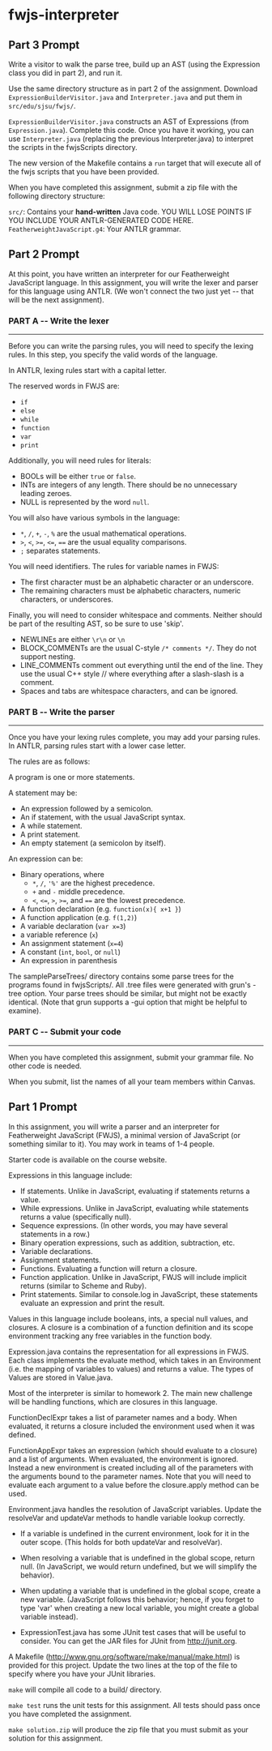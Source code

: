 # fwjs-interpreter

## Part 3 Prompt

Write a visitor to walk the parse tree, build up an AST (using the Expression class you did in part 2), and run it.

Use the same directory structure as in part 2 of the assignment.  Download `ExpressionBuilderVisitor.java` and `Interpreter.java` and put them in `src/edu/sjsu/fwjs/`.

`ExpressionBuilderVisitor.java` constructs an AST of Expressions (from `Expression.java`).  Complete this code.  Once you have it working, you can use `Interpreter.java` (replacing the previous Interpreter.java) to interpret the scripts in the fwjsScripts directory.

The new version of the Makefile contains a `run` target that will execute all of the fwjs scripts that you have been provided.

When you have completed this assignment, submit a zip file with the following directory structure:

`src/`: Contains your **hand-written** Java code.  YOU WILL LOSE POINTS IF YOU INCLUDE YOUR ANTLR-GENERATED CODE HERE.
`FeatherweightJavaScript.g4`: Your ANTLR grammar.


## Part 2 Prompt
At this point, you have written an interpreter for our Featherweight JavaScript language.
In this assignment, you will write the lexer and parser for this language using ANTLR.
(We won't connect the two just yet -- that will be the next assignment).

### PART A -- Write the lexer
-------------------------------
Before you can write the parsing rules, you will need to specify the lexing rules.  In this step, you specify the valid words of the language.

In ANTLR, lexing rules start with a capital letter.

The reserved words in FWJS are:

* `if`
* `else`
* `while`
* `function`
* `var`
* `print`

Additionally, you will need rules for literals:

* BOOLs will be either `true` or `false`.
* INTs are integers of any length.  There should be no unnecessary leading zeroes.
* NULL is represented by the word `null`.

You will also have various symbols in the language:
* `*`, `/`, `+`, `-`, `%` are the usual mathematical operations.
* `>`, `<`, `>=`, `<=`, `==` are the usual equality comparisons.
* `;` separates statements.

You will need identifiers.  The rules for variable names in FWJS:

* The first character must be an alphabetic character or an underscore.
* The remaining characters must be alphabetic characters, numeric characters, or underscores.

Finally, you will need to consider whitespace and comments.
Neither should be part of the resulting AST, so be sure to use 'skip'.

* NEWLINEs are either `\r\n` or `\n`
* BLOCK_COMMENTs are the usual C-style `/* comments */`.  They do not support nesting.
* LINE_COMMENTs comment out everything until the end of the line.  They use the usual C++ style // where everything after a slash-slash is a comment.
* Spaces and tabs are whitespace characters, and can be ignored.


### PART B -- Write the parser
-------------------------------
Once you have your lexing rules complete, you may add your parsing rules.
In ANTLR, parsing rules start with a lower case letter.

The rules are as follows:

A program is one or more statements.

A statement may be:

* An expression followed by a semicolon.
* An if statement, with the usual JavaScript syntax.
* A while statement.
* A print statement.
* An empty statement (a semicolon by itself).

An expression can be:

* Binary operations, where
  * `*`, `/`, `'%'` are the highest precedence.
  * `+` and `-` middle precedence.
  * `<`, `<=`, `>`, `>=`, and `==` are the lowest precedence.
* A function declaration (e.g. `function(x){ x+1 }`)
* A function application (e.g. `f(1,2)`)
* A variable declaration (`var x=3`)
* a variable reference (`x`)
* An assignment statement (`x=4`)
* A constant (`int`, `bool`, or `null`)
* An expression in parenthesis

The sampleParseTrees/ directory contains some parse trees for the programs found in fwjsScripts/.  All .tree files were generated with grun's -tree option.  Your parse trees should be similar, but might not be exactly identical.  (Note that grun supports a -gui option that might be helpful to examine).


### PART C -- Submit your code
----------------------------
When you have completed this assignment, submit your grammar file.  No other code is needed.

When you submit, list the names of all your team members within Canvas.



## Part 1 Prompt

In this assignment, you will write a parser and an interpreter for Featherweight JavaScript (FWJS), a minimal version of JavaScript (or something similar to it).  You may work in teams of 1-4 people.

Starter code is available on the course website.

Expressions in this language include:

* If statements.  Unlike in JavaScript, evaluating if statements returns a value.
* While expressions.  Unlike in JavaScript, evaluating while statements returns a value (specifically null).
* Sequence expressions.  (In other words, you may have several statements in a row.)
* Binary operation expressions, such as addition, subtraction, etc.
* Variable declarations.
* Assignment statements.
* Functions.  Evaluating a function will return a closure.
* Function application.  Unlike in JavaScript, FWJS will include implicit returns (similar to Scheme and Ruby).
* Print statements.  Similar to console.log in JavaScript, these statements evaluate an expression and print the result.

Values in this language include booleans, ints, a special null values, and closures.  A closure is a combination of a function definition and its scope environment tracking any free variables in the function body.


Expression.java contains the representation for all expressions in FWJS.  Each class implements the evaluate method, which takes in an Environment (i.e. the mapping of variables to values) and returns a value.  The types of Values are stored in Value.java.

Most of the interpreter is similar to homework 2.  The main new challenge will be handling functions, which are closures in this language.

FunctionDeclExpr takes a list of parameter names and a body.  When evaluated, it returns a closure included the environment used when it was defined.

FunctionAppExpr takes an expression (which should evaluate to a closure) and a list of arguments.  When evaluated, the environment is ignored.  Instead a new environment is created including all of the parameters with the arguments bound to the parameter names.  Note that you will need to evaluate each argument to a value before the closure.apply method can be used.

Environment.java handles the resolution of JavaScript variables.  Update the resolveVar and updateVar methods to handle variable lookup correctly.

* If a variable is undefined in the current environment, look for it in the outer scope.
  (This holds for both updateVar and resolveVar).
* When resolving a variable that is undefined in the global scope, return null.  (In JavaScript, we would
  return undefined, but we will simplify the behavior).
* When updating a variable that is undefined in the global scope, create a new variable.
  (JavaScript follows this behavior; hence, if you forget to type 'var' when creating a new local
   variable, you might create a global variable instead).

* ExpressionTest.java has some JUnit test cases that will be useful to consider.  You can get the JAR files for JUnit from http://junit.org.


A Makefile (http://www.gnu.org/software/make/manual/make.html) is provided for this project.  Update the two lines at the top of the file to specify where you have your JUnit libraries.

`make` will compile all code to a build/ directory.

`make test` runs the unit tests for this assignment.  All tests should pass once you have completed the assignment.

`make solution.zip` will produce the zip file that you must submit as your solution for this assignment.
